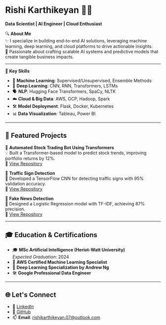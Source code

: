 # Rishi Karthikeyan 👨‍💻  
**Data Scientist | AI Engineer | Cloud Enthusiast**  

🔍 **About Me**  
✨ I specialize in building end-to-end AI solutions, leveraging machine learning, deep learning, and cloud platforms to drive actionable insights.  
🚀 Passionate about crafting scalable AI systems and predictive models that create tangible business impacts.

---

🌟 **Key Skills**  
- 🧠 **Machine Learning**: Supervised/Unsupervised, Ensemble Methods  
- 🤖 **Deep Learning**: CNN, RNN, Transformers, LSTMs  
- 🗣️ **NLP**: Hugging Face Transformers, SpaCy, NLTK  
- ☁️ **Cloud & Big Data**: AWS, GCP, Hadoop, Spark  
- 🛠️ **Model Deployment**: Flask, Docker, Kubernetes  
- 📊 **Data Visualization**: Tableau, Power BI  

---

## 🔑 **Featured Projects**
🌟 **Automated Stock Trading Bot Using Transformers**  
💡 Built a Transformer-based model to predict stock trends, improving portfolio returns by 12%.  
📂 [View Repository](#)  

🚦 **Traffic Sign Detection**  
🧩 Developed a TensorFlow CNN for detecting traffic signs with 95% validation accuracy.  
📂 [View Repository](#)  

📰 **Fake News Detection**  
📑 Designed a Logistic Regression model with TF-IDF, achieving 87% precision.  
📂 [View Repository](#)  

---

## 🎓 **Education & Certifications**  
- 🎓 **MSc Artificial Intelligence (Heriot-Watt University)**  
  *Expected Graduation*: 2024  
- 🏅 **AWS Certified Machine Learning Specialist**  
- 📜 **Deep Learning Specialization by Andrew Ng**  
- 🛠️ **Google Professional Data Engineer**  

---

## 🌐 **Let's Connect**
- 💼 [LinkedIn](https://linkedin.com/in/rishi-karthikeyan)  
- 🐙 [GitHub](https://github.com/rishi-karthikeyan)  
- 📫 **Email**: rishikarthikeyan.07@outlook.com  

